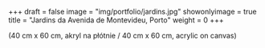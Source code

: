 +++
draft = false
image = "img/portfolio/jardins.jpg"
showonlyimage = true
title = "Jardins da Avenida de Montevideu, Porto"
weight = 0
+++

(40 cm x 60 cm, akryl na płótnie / 40 cm x 60 cm, acrylic on canvas)
